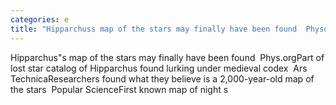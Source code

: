 ```yaml
---
categories: e
title: "Hipparchuss map of the stars may finally have been found  Physorg"
---
```

Hipparchus"s map of the stars may finally have been found&nbsp;&nbsp;Phys.orgPart of lost star catalog of Hipparchus found lurking under medieval codex&nbsp;&nbsp;Ars TechnicaResearchers found what they believe is a 2,000-year-old map of the stars&nbsp;&nbsp;Popular ScienceFirst known map of night s